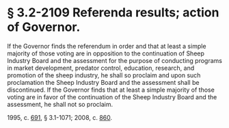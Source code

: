 # § 3.2-2109 Referenda results; action of Governor.

<p>If the Governor finds the referendum in order and that at least a simple majority of those voting are in opposition to the continuation of Sheep Industry Board and the assessment for the purpose of conducting programs in market development, predator control, education, research, and promotion of the sheep industry, he shall so proclaim and upon such proclamation the Sheep Industry Board and the assessment shall be discontinued. If the Governor finds that at least a simple majority of those voting are in favor of the continuation of the Sheep Industry Board and the assessment, he shall not so proclaim.</p><p>1995, c. <a href='http://lis.virginia.gov/cgi-bin/legp604.exe?951+ful+CHAP0691'>691</a>, § 3.1-1071; 2008, c. <a href='http://lis.virginia.gov/cgi-bin/legp604.exe?081+ful+CHAP0860'>860</a>.</p>